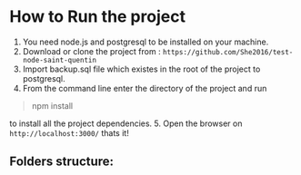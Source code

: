# How to Run the project

1. You need node.js and postgresql to be installed on your machine.
2. Download or clone the project from : `https://github.com/She2016/test-node-saint-quentin`
3. Import backup.sql file which existes in the root of the project to postgresql.
4. From the command line enter the directory of the project and run

  > npm install 
  
  to install all the project dependencies.
5. Open the browser on `http://localhost:3000/` thats it!

## Folders structure:


